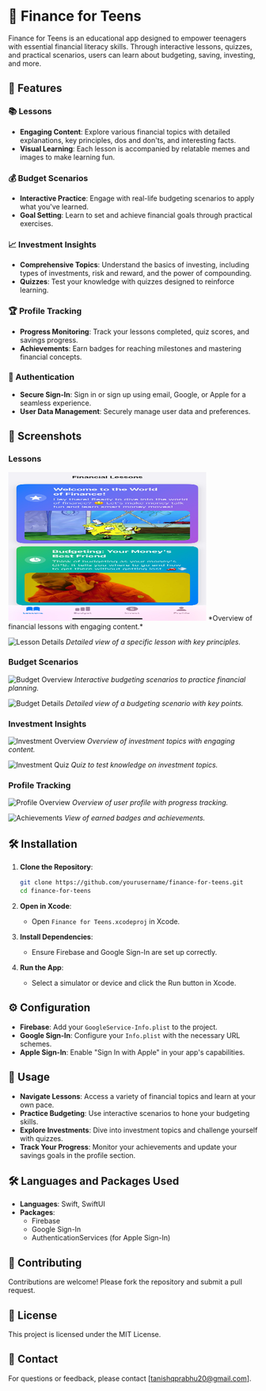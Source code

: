 # 🌟 Finance for Teens

Finance for Teens is an educational app designed to empower teenagers with essential financial literacy skills. Through interactive lessons, quizzes, and practical scenarios, users can learn about budgeting, saving, investing, and more.

## 🚀 Features

### 📚 Lessons
- **Engaging Content**: Explore various financial topics with detailed explanations, key principles, dos and don'ts, and interesting facts.
- **Visual Learning**: Each lesson is accompanied by relatable memes and images to make learning fun.

### 💰 Budget Scenarios
- **Interactive Practice**: Engage with real-life budgeting scenarios to apply what you've learned.
- **Goal Setting**: Learn to set and achieve financial goals through practical exercises.

### 📈 Investment Insights
- **Comprehensive Topics**: Understand the basics of investing, including types of investments, risk and reward, and the power of compounding.
- **Quizzes**: Test your knowledge with quizzes designed to reinforce learning.

### 🏆 Profile Tracking
- **Progress Monitoring**: Track your lessons completed, quiz scores, and savings progress.
- **Achievements**: Earn badges for reaching milestones and mastering financial concepts.

### 🔐 Authentication
- **Secure Sign-In**: Sign in or sign up using email, Google, or Apple for a seamless experience.
- **User Data Management**: Securely manage user data and preferences.

## 📸 Screenshots

### Lessons
<img src="screenshots/1.jpg" alt="Lessons Overview" width="400" height="300"/>
*Overview of financial lessons with engaging content.*

![Lesson Details](screenshots/lesson_details.png)
*Detailed view of a specific lesson with key principles.*

### Budget Scenarios
![Budget Overview](screenshots/budget_overview.png)
*Interactive budgeting scenarios to practice financial planning.*

![Budget Details](screenshots/budget_details.png)
*Detailed view of a budgeting scenario with key points.*

### Investment Insights
![Investment Overview](screenshots/invest_overview.png)
*Overview of investment topics with engaging content.*

![Investment Quiz](screenshots/invest_quiz.png)
*Quiz to test knowledge on investment topics.*

### Profile Tracking
![Profile Overview](screenshots/profile_overview.png)
*Overview of user profile with progress tracking.*

![Achievements](screenshots/achievements.png)
*View of earned badges and achievements.*

## 🛠 Installation

1. **Clone the Repository**:
   ```bash
   git clone https://github.com/yourusername/finance-for-teens.git
   cd finance-for-teens
   ```

2. **Open in Xcode**:
   - Open `Finance for Teens.xcodeproj` in Xcode.

3. **Install Dependencies**:
   - Ensure Firebase and Google Sign-In are set up correctly.

4. **Run the App**:
   - Select a simulator or device and click the Run button in Xcode.

## ⚙️ Configuration

- **Firebase**: Add your `GoogleService-Info.plist` to the project.
- **Google Sign-In**: Configure your `Info.plist` with the necessary URL schemes.
- **Apple Sign-In**: Enable "Sign In with Apple" in your app's capabilities.

## 📖 Usage

- **Navigate Lessons**: Access a variety of financial topics and learn at your own pace.
- **Practice Budgeting**: Use interactive scenarios to hone your budgeting skills.
- **Explore Investments**: Dive into investment topics and challenge yourself with quizzes.
- **Track Your Progress**: Monitor your achievements and update your savings goals in the profile section.

## 🛠 Languages and Packages Used

- **Languages**: Swift, SwiftUI
- **Packages**:
  - Firebase
  - Google Sign-In
  - AuthenticationServices (for Apple Sign-In)

## 🤝 Contributing

Contributions are welcome! Please fork the repository and submit a pull request.

## 📜 License

This project is licensed under the MIT License.

## 📧 Contact

For questions or feedback, please contact [tanishqprabhu20@gmail.com].
